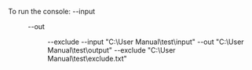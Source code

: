 To run the console:
--input <dir> --out <dir> --exclude <file>
--input "C:\User Manual\test\input" --out "C:\User Manual\test\output"  --exclude "C:\User Manual\test\exclude.txt"
